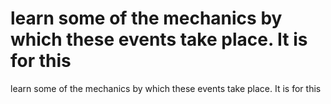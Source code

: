 # learn some of the mechanics by which these events take place. It is for this

learn some of the mechanics by which these events take place. It is for this